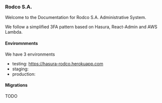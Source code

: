 ### Rodco S.A.

Welcome to the Documentation for Rodco S.A. Administrative System.

We follow a simplified 3FA pattern based on Hasura, React-Admin and AWS Lambda.

#### Enviromnments

We have 3 environments

- testing: https://hasura-rodco.herokuapp.com
- staging:
- production:

#### Migrations

TODO
